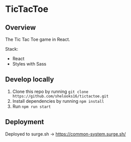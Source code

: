 # TicTacToe

## Overview

The Tic Tac Toe game in React.

Stack:

- React
- Styles with Sass

## Develop locally

1. Clone this repo by running `git clone https://github.com/shelooks16/tictactoe.git`
2. Install dependencies by running `npm install`
3. Run `npm run start`

## Deployment

Deployed to surge.sh -> https://common-system.surge.sh/

